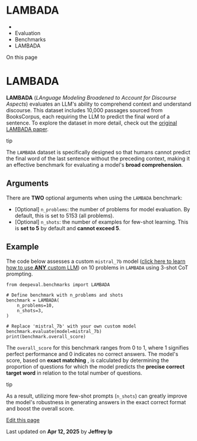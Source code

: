 # LAMBADA

  * [](/)
  * Evaluation
  * Benchmarks
  * LAMBADA

On this page

# LAMBADA

**LAMBADA** (_LAnguage Modeling Broadened to Account for Discourse Aspects_) evaluates an LLM's ability to comprehend context and understand discourse. This dataset includes 10,000 passages sourced from BooksCorpus, each requiring the LLM to predict the final word of a sentence. To explore the dataset in more detail, check out the [original LAMBADA paper](https://arxiv.org/abs/1606.06031).

tip

The `LAMBADA` dataset is specifically designed so that humans cannot predict the final word of the last sentence without the preceding context, making it an effective benchmark for evaluating a model's **broad comprehension**.

## Arguments​

There are **TWO** optional arguments when using the `LAMBADA` benchmark:

  * [Optional] `n_problems`: the number of problems for model evaluation. By default, this is set to 5153 (all problems).
  * [Optional] `n_shots`: the number of examples for few-shot learning. This is **set to 5** by default and **cannot exceed 5**.

## Example​

The code below assesses a custom `mistral_7b` model ([click here to learn how to use **ANY** custom LLM](/docs/benchmarks-introduction#benchmarking-your-llm)) on 10 problems in `LAMBADA` using 3-shot CoT prompting.
    
    
    from deepeval.benchmarks import LAMBADA  
      
    # Define benchmark with n_problems and shots  
    benchmark = LAMBADA(  
        n_problems=10,  
        n_shots=3,  
    )  
      
    # Replace 'mistral_7b' with your own custom model  
    benchmark.evaluate(model=mistral_7b)  
    print(benchmark.overall_score)  
    

The `overall_score` for this benchmark ranges from 0 to 1, where 1 signifies perfect performance and 0 indicates no correct answers. The model's score, based on **exact matching** , is calculated by determining the proportion of questions for which the model predicts the **precise correct target word** in relation to the total number of questions.

tip

As a result, utilizing more few-shot prompts (`n_shots`) can greatly improve the model's robustness in generating answers in the exact correct format and boost the overall score.

[Edit this page](https://github.com/confident-ai/deepeval/edit/main/docs/docs/benchmarks-lambada.mdx)

Last updated on **Apr 12, 2025** by **Jeffrey Ip**
